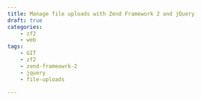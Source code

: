 ```yaml
---
title: Manage file uploads with Zend Framework 2 and jQuery
draft: true
categories:
    - zf2
    - web
tags:
    - GIT
    - zf2
    - zend-frameowrk-2
    - jquery
    - file-uploads

---
```


